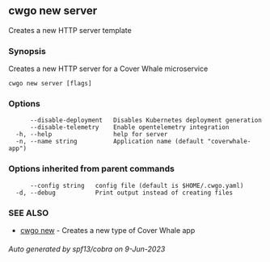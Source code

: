 ## cwgo new server

Creates a new HTTP server template

### Synopsis

Creates a new HTTP server for a Cover Whale microservice

```
cwgo new server [flags]
```

### Options

```
      --disable-deployment   Disables Kubernetes deployment generation
      --disable-telemetry    Enable opentelemetry integration
  -h, --help                 help for server
  -n, --name string          Application name (default "coverwhale-app")
```

### Options inherited from parent commands

```
      --config string   config file (default is $HOME/.cwgo.yaml)
  -d, --debug           Print output instead of creating files
```

### SEE ALSO

* [cwgo new](cwgo_new.md)	 - Creates a new type of Cover Whale app

###### Auto generated by spf13/cobra on 9-Jun-2023
